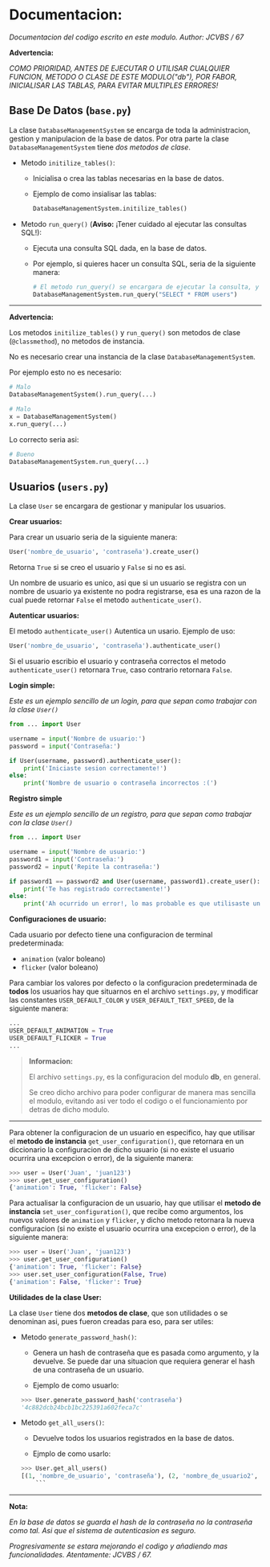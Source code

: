 # Documentacion:

*Documentacion del codigo escrito en este modulo. Author: JCVBS / 67*

**Advertencia:**

*COMO PRIORIDAD, ANTES DE EJECUTAR O UTILISAR CUALQUIER FUNCION, METODO O CLASE DE ESTE MODULO("db"), POR FABOR, INICIALISAR LAS TABLAS, PARA EVITAR MULTIPLES ERRORES!*

## Base De Datos (`base.py`)

La clase `DatabaseManagementSystem` se encarga de toda la administracion, gestion y manipulacion de la base de datos.
Por otra parte la clase `DatabaseManagementSystem` tiene *dos metodos de clase*.

- Metodo `initilize_tables()`:
    - Inicialisa o crea las tablas necesarias en la base de datos.

    - Ejemplo de como insialisar las tablas:

      ```python
      DatabaseManagementSystem.initilize_tables()
      ```

- Metodo `run_query()` (**Aviso:** ¡Tener cuidado al ejecutar las consultas SQL!):
    - Ejecuta una consulta SQL dada, en la base de datos.

    - Por ejemplo, si quieres hacer un consulta SQL, seria de la siguiente manera:

      ```python
      # El metodo run_query() se encargara de ejecutar la consulta, y retornara el resultado.
      DatabaseManagementSystem.run_query("SELECT * FROM users")
      ```
      
------------------

**Advertencia:**

Los metodos `initilize_tables()` y `run_query()` son metodos de 
clase (`@classmethod`), no metodos de instancia.

No es necesario crear una instancia de la clase `DatabaseManagementSystem`.

Por ejemplo esto no es necesario:

```python
# Malo
DatabaseManagementSystem().run_query(...)

# Malo 
x = DatabaseManagementSystem()
x.run_query(...)
```
Lo correcto seria asi:

```python
# Bueno
DatabaseManagementSystem.run_query(...)
```

## Usuarios (`users.py`)

La clase `User` se encargara de gestionar y manipular los usuarios.

**Crear usuarios:**

Para crear un usuario seria de la siguiente manera:
```python
User('nombre_de_usuario', 'contraseña').create_user()
```
Retorna `True` si se creo el usuario y `False` si no es asi.

Un nombre de usuario es unico, asi que si un usuario se registra 
con un nombre de usuario ya existente no podra registrarse, esa
es una razon de la cual puede retornar `False` el metodo `authenticate_user()`.

**Autenticar usuarios:**

El metodo `authenticate_user()` Autentica un usario. Ejemplo de uso:
```python
User('nombre_de_usuario', 'contraseña').authenticate_user()
```

Si el usuario escribio el usuario y contraseña correctos el metodo `authenticate_user()`
retornara `True`, caso contrario retornara `False`.

**Login simple:**

*Este es un ejemplo sencillo de un login, para que sepan como trabajar con la clase `User()`*

```python
from ... import User

username = input('Nombre de usuario:')
password = input('Contraseña:')

if User(username, password).authenticate_user():
    print('Iniciaste sesion correctamente!')
else:
    print('Nombre de usuario o contraseña incorrectos :(')
```

**Registro simple**

*Este es un ejemplo sencillo de un registro, para que sepan como trabajar con la clase `User()`*

```python
from ... import User

username = input('Nombre de usuario:')
password1 = input('Contraseña:')
password2 = input('Repite la contraseña:')

if password1 == password2 and User(username, password1).create_user():
    print('Te has registrado correctamente!')
else:
    print('Ah ocurrido un error!, lo mas probable es que utilisaste un nombre de usuario ya existente')
```

**Configuraciones de usuario:**

Cada usuario por defecto tiene una configuracion de terminal predeterminada:

- `animation` (valor boleano)
- `flicker` (valor boleano)

Para cambiar los valores por defecto o la configuracion predeterminada de **todos** los usuarios hay que situarnos en el archivo `settings.py`, y modificar las constantes `USER_DEFAULT_COLOR` y `USER_DEFAULT_TEXT_SPEED`, de la siguiente manera:

```python
...
USER_DEFAULT_ANIMATION = True
USER_DEFAULT_FLICKER = True
...
```

> **Informacion:** 
>
> El archivo `settings.py`, es la configuracion del modulo **db**, en general. 
>
> Se creo dicho archivo para poder configurar de manera mas sencilla el modulo, evitando asi ver todo el codigo o el funcionamiento por detras de dicho modulo.

---------------

Para obtener la configuracion de un usuario en especifico, hay que utilisar el **metodo de instancia** `get_user_configuration()`, que retornara en un diccionario la configuracion de dicho usuario (si no existe el usuario ocurrira una excepcion o error), de la siguiente manera:

```python
>>> user = User('Juan', 'juan123')
>>> user.get_user_configuration()
{'animation': True, 'flicker': False}
```

Para actualisar la configuracion de un usuario, hay que utilisar el **metodo de instancia** `set_user_configuration()`, que recibe como argumentos, los nuevos valores de `animation` y `flicker`, y dicho metodo retornara la nueva configuracion (si no existe el usuario ocurrira una excepcion o error), de la siguiente manera:

```python
>>> user = User('Juan', 'juan123')
>>> user.get_user_configuration()
{'animation': True, 'flicker': False}
>>> user.set_user_configuration(False, True)
{'animation': False, 'flicker': True}
```

**Utilidades de la clase User:**

La clase `User` tiene dos **metodos de clase**, que son utilidades o se denominan asi, pues fueron creadas para eso, para ser utiles:

- Metodo `generate_password_hash()`:
    - Genera un hash de contraseña que es pasada como argumento, y la devuelve. Se puede dar una situacion que requiera generar el hash de una contraseña de un usuario.

    - Ejemplo de como usuarlo:

    ```python
    >>> User.generate_password_hash('contraseña')
    '4c882dcb24bcb1bc225391a602feca7c'
    ``` 

- Metodo `get_all_users()`:
    - Devuelve todos los usuarios registrados en la base de datos.

    - Ejmplo de como usarlo:

    ```python
    >>> User.get_all_users()
    [(1, 'nombre_de_usuario', 'contraseña'), (2, 'nombre_de_usuario2', 'contraseña2')]
        ```

----------------------

**Nota:**

*En la base de datos se guarda el hash de la contraseña no la contraseña como tal.
Asi que el sistema de autenticasion es seguro.*

*Progresivamente se estara mejorando el codigo y añadiendo mas funcionalidades. Atentamente: JCVBS / 67.*
